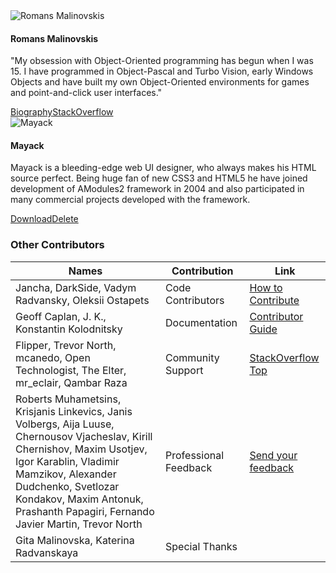 <div class="atk-box" id="example-widgets-mediablocks"><div class="row">
<div class="span_6 col"><div class="atk-cells atk-cells-gutter-large atk-box atk-swatch-green"><div class="atk-cell">
<img src="http://agiletoolkit.org/templates/jui/images/romans-malinovskis.jpg" alt="Romans Malinovskis">
</div>
<div class="atk-cell atk-jackscrew">
<h4>Romans Malinovskis</h4>
<p class="atk-push-small">"My obsession with Object-Oriented programming has begun when I was 15. I have programmed in Object-Pascal and Turbo Vision, early Windows Objects and have built my own Object-Oriented environments for games and point-and-click user interfaces."</p>
<div class="atk-actions">
<a href="javascript:void(0)"><span class="icon-down-circled-1"></span>Biography</a><a href="javascript:void(0)"><span class="icon-trash"></span>StackOverflow</a></div></div></div></div>
<div class="span_6 col">
<div class="atk-cells atk-cells-gutter-large atk-box atk-swatch-yellow atk-valign-top">
<div class="atk-cell">
<img src="http://agiletoolkit.org/templates/jui/images/mayack.jpg" alt="Mayack">
</div>
<div class="atk-cell atk-jackscrew">
<h4>Mayack</h4>
<p class="atk-push-small">Mayack is a bleeding-edge web UI designer, who always makes his HTML source perfect. Being huge fan of new CSS3 and HTML5 he have joined development of AModules2 framework in 2004 and also participated in many commercial projects developed with the framework.</p>
<div class="atk-actions">
<a href="javascript:void(0)"><span class="icon-down-circled-1"></span>Download</a><a href="javascript:void(0)"><span class="icon-trash"></span>Delete</a>
</div></div></div></div></div></div>

### Other Contributors

<div class="atk-table atk-table-outline"><table><thead><tr>
<th>Names</th>
<th>Contribution</th>
<th>Link</th></tr></thead><tbody>
<tr><td class="atk-jackscrew">Jancha, DarkSide, Vadym Radvansky, Oleksii Ostapets</td>
<td class="atk-text-dimmed atk-text-nowrap">Code Contributors</td>
<td class="atk-text-nowrap"><a href="{page}doc/contrib{/}">How to Contribute</a></td></tr>
<tr><td class="atk-jackscrew">Geoff Caplan, J. K., Konstantin Kolodnitsky</td>
<td class="atk-text-dimmed atk-text-nowrap">Documentation</td>
<td class="atk-text-nowrap"><a href="https://github.com/atk4/docs/blob/master/contribute.md">Contributor Guide</a></td></tr>
<tr><td class="atk-jackscrew">Flipper, Trevor North, mcanedo, Open Technologist, The Elter, mr_eclair, Qambar Raza</td>
<td class="atk-text-dimmed atk-text-nowrap">Community Support</td>
<td class="atk-text-nowrap"><a href="http://stackoverflow.com/tags/atk4/topusers">StackOverflow Top</a></td></tr>
<tr><td class="atk-jackscrew atk-text-dimmed">
Roberts Muhametsins, Krisjanis Linkevics, Janis Volbergs, Aija Luuse, Chernousov Vjacheslav, Kirill Chernishov, Maxim Usotjev, Igor Karablin, Vladimir Mamzikov, Alexander Dudchenko, Svetlozar Kondakov, Maxim Antonuk, Prashanth Papagiri, Fernando Javier Martin, Trevor North
</td>
<td class="atk-text-nowrap">Professional Feedback</td>
<td class="atk-text-nowrap"><a href="{page}contact{/}">Send your feedback</a></td></tr>
<tr><td class="atk-jackscrew atk-text-dimmed">Gita Malinovska, Katerina Radvanskaya
</td>
<td class="atk-text-nowrap">Special Thanks</td>
<td class="atk-text-nowrap"> </td></tr></tbody>
</table>
</div>
